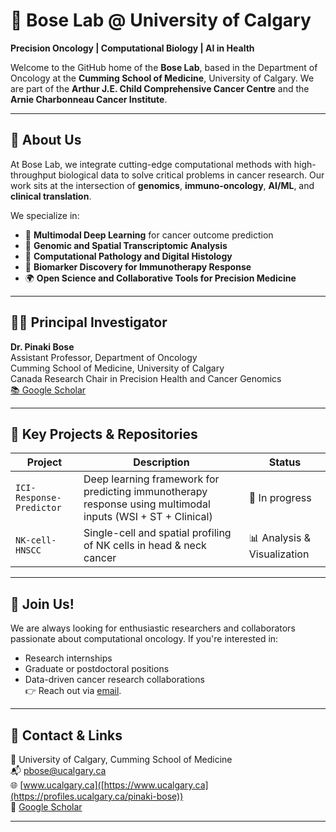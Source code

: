 # 🧬 Bose Lab @ University of Calgary

**Precision Oncology | Computational Biology | AI in Health**

Welcome to the GitHub home of the **Bose Lab**, based in the Department of Oncology at the **Cumming School of Medicine**, University of Calgary. We are part of the **Arthur J.E. Child Comprehensive Cancer Centre** and the **Arnie Charbonneau Cancer Institute**.

---

## 🔬 About Us

At Bose Lab, we integrate cutting-edge computational methods with high-throughput biological data to solve critical problems in cancer research. Our work sits at the intersection of **genomics**, **immuno-oncology**, **AI/ML**, and **clinical translation**.

We specialize in:
- 🧠 **Multimodal Deep Learning** for cancer outcome prediction  
- 🧬 **Genomic and Spatial Transcriptomic Analysis**  
- 🧫 **Computational Pathology and Digital Histology**  
- 🧪 **Biomarker Discovery for Immunotherapy Response**
- 🌍 **Open Science and Collaborative Tools for Precision Medicine**

---

## 🧑‍🔬 Principal Investigator

**Dr. Pinaki Bose**  
Assistant Professor, Department of Oncology  
Cumming School of Medicine, University of Calgary  
Canada Research Chair in Precision Health and Cancer Genomics  
[📚 Google Scholar]([https://scholar.google.com/](https://scholar.google.com/citations?user=E6rsmTUAAAAJ&hl=en))

---

## 🧰 Key Projects & Repositories

| Project | Description | Status |
|--------|-------------|--------|
| `ICI-Response-Predictor` | Deep learning framework for predicting immunotherapy response using multimodal inputs (WSI + ST + Clinical) | 🔬 In progress |
| `NK-cell-HNSCC` | Single-cell and spatial profiling of NK cells in head & neck cancer | 📊 Analysis & Visualization |

---

## 📢 Join Us!

We are always looking for enthusiastic researchers and collaborators passionate about computational oncology. If you're interested in:
- Research internships
- Graduate or postdoctoral positions
- Data-driven cancer research collaborations  
👉 Reach out via [email](mailto:pbose@ucalgary.ca).

---

## 📎 Contact & Links

📍 University of Calgary, Cumming School of Medicine  
📬 pbose@ucalgary.ca  
🌐 [www.ucalgary.ca]([https://www.ucalgary.ca](https://profiles.ucalgary.ca/pinaki-bose))  
🔗 [Google Scholar]([https://scholar.google.com/](https://scholar.google.com/citations?user=E6rsmTUAAAAJ&hl=en))

---

